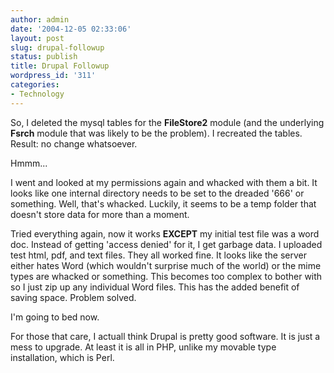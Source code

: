 ```yaml
---
author: admin
date: '2004-12-05 02:33:06'
layout: post
slug: drupal-followup
status: publish
title: Drupal Followup
wordpress_id: '311'
categories:
- Technology
---
```

So, I deleted the mysql tables for the <b>FileStore2</b> module (and the underlying <b>Fsrch</b> module that was likely to be the problem). I recreated the tables. Result: no change whatsoever.

Hmmm...

I went and looked at my permissions again and whacked with them a bit. It looks like one internal directory needs to be set to the dreaded '666' or something. Well, that's whacked. Luckily, it seems to be a temp folder that doesn't store data for more than a moment.

Tried everything again, now it works <b>EXCEPT</b> my initial test file was a word doc. Instead of getting 'access denied' for it, I get garbage data. I uploaded test html, pdf, and text files. They all worked fine. It looks like the server either hates Word (which wouldn't surprise much of the world) or the mime types are whacked or something. This becomes too complex to bother with so I just zip up any individual Word files. This has the added benefit of saving space. Problem solved.

I'm going to bed now.

For those that care, I actuall think Drupal is pretty good software. It is just a mess to upgrade. At least it is all in PHP, unlike my movable type installation, which is Perl.
